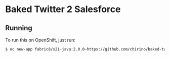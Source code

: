 # Baked Twitter 2 Salesforce



## Running

To run this on OpenShift, just run:

```bash
$ oc new-app fabric8/s2i-java:2.0.0~https://github.com/chirino/baked-twitter-2-salesforce.git
```
